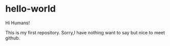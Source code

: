 # hello-world

Hi Humans!

This is my first repository.
Sorry,I have nothing want to say but nice to meet github.
